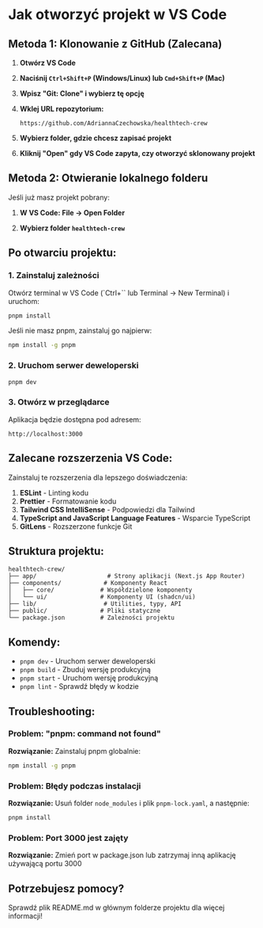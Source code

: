 # Jak otworzyć projekt w VS Code

## Metoda 1: Klonowanie z GitHub (Zalecana)

1. **Otwórz VS Code**

2. **Naciśnij `Ctrl+Shift+P` (Windows/Linux) lub `Cmd+Shift+P` (Mac)**

3. **Wpisz "Git: Clone" i wybierz tę opcję**

4. **Wklej URL repozytorium:**
   ```
   https://github.com/AdriannaCzechowska/healthtech-crew
   ```

5. **Wybierz folder, gdzie chcesz zapisać projekt**

6. **Kliknij "Open" gdy VS Code zapyta, czy otworzyć sklonowany projekt**

## Metoda 2: Otwieranie lokalnego folderu

Jeśli już masz projekt pobrany:

1. **W VS Code: File → Open Folder**

2. **Wybierz folder `healthtech-crew`**

## Po otwarciu projektu:

### 1. Zainstaluj zależności

Otwórz terminal w VS Code (`Ctrl+\`` lub Terminal → New Terminal) i uruchom:

```bash
pnpm install
```

Jeśli nie masz pnpm, zainstaluj go najpierw:
```bash
npm install -g pnpm
```

### 2. Uruchom serwer deweloperski

```bash
pnpm dev
```

### 3. Otwórz w przeglądarce

Aplikacja będzie dostępna pod adresem:
```
http://localhost:3000
```

## Zalecane rozszerzenia VS Code:

Zainstaluj te rozszerzenia dla lepszego doświadczenia:

1. **ESLint** - Linting kodu
2. **Prettier** - Formatowanie kodu
3. **Tailwind CSS IntelliSense** - Podpowiedzi dla Tailwind
4. **TypeScript and JavaScript Language Features** - Wsparcie TypeScript
5. **GitLens** - Rozszerzone funkcje Git

## Struktura projektu:

```
healthtech-crew/
├── app/                    # Strony aplikacji (Next.js App Router)
├── components/            # Komponenty React
│   ├── core/             # Współdzielone komponenty
│   └── ui/               # Komponenty UI (shadcn/ui)
├── lib/                   # Utilities, typy, API
├── public/               # Pliki statyczne
└── package.json          # Zależności projektu
```

## Komendy:

- `pnpm dev` - Uruchom serwer deweloperski
- `pnpm build` - Zbuduj wersję produkcyjną
- `pnpm start` - Uruchom wersję produkcyjną
- `pnpm lint` - Sprawdź błędy w kodzie

## Troubleshooting:

### Problem: "pnpm: command not found"
**Rozwiązanie:** Zainstaluj pnpm globalnie:
```bash
npm install -g pnpm
```

### Problem: Błędy podczas instalacji
**Rozwiązanie:** Usuń folder `node_modules` i plik `pnpm-lock.yaml`, a następnie:
```bash
pnpm install
```

### Problem: Port 3000 jest zajęty
**Rozwiązanie:** Zmień port w package.json lub zatrzymaj inną aplikację używającą portu 3000

## Potrzebujesz pomocy?

Sprawdź plik README.md w głównym folderze projektu dla więcej informacji!

